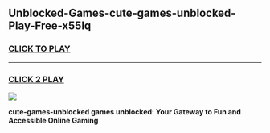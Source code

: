 
## Unblocked-Games-cute-games-unblocked-Play-Free-x55lq
<h3>
<a href="https://premium76.site?title=cute-games-unblocked&ref=21A">CLICK TO PLAY</a></h3>
<hr>

<h3>
<a href="https://premium76.site?title=cute-games-unblocked&ref=21A">CLICK 2 PLAY</a>
  
</h3>

<a href="https://premium76.site?title=cute-games-unblocked&ref=21A"><img src="https://clearcache.store/games.png"></a>


**cute-games-unblocked games unblocked: Your Gateway to Fun and Accessible Online Gaming**
